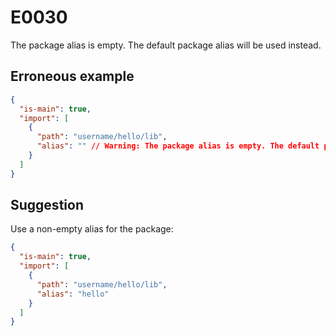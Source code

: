 # E0030

The package alias is empty. The default package alias will be used instead.

## Erroneous example

```json
{
  "is-main": true,
  "import": [
    {
      "path": "username/hello/lib",
      "alias": "" // Warning: The package alias is empty. The default package alias will be used instead.
    }
  ]
}
```

## Suggestion

Use a non-empty alias for the package:

```json
{
  "is-main": true,
  "import": [
    {
      "path": "username/hello/lib",
      "alias": "hello"
    }
  ]
}
```
